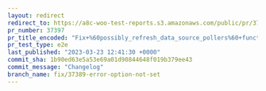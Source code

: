 ```yaml
---
layout: redirect
redirect_to: https://a8c-woo-test-reports.s3.amazonaws.com/public/pr/37397/e2e/index.html
pr_number: 37397
pr_title_encoded: "Fix+%60possibly_refresh_data_source_pollers%60+function"
pr_test_type: e2e
last_published: "2023-03-23 12:41:30 +0000"
commit_sha: 1b90ed63e5a53e69a01d90844648f019b379ee43
commit_message: "Changelog"
branch_name: fix/37389-error-option-not-set
---
```

